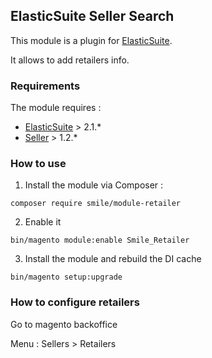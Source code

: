 ## ElasticSuite Seller Search

This module is a plugin for [ElasticSuite](https://github.com/Smile-SA/elasticsuite).

It allows to add retailers info.

### Requirements

The module requires :

- [ElasticSuite](https://github.com/Smile-SA/elasticsuite) > 2.1.*
- [Seller](https://github.com/Smile-SA/magento2-module-seller) > 1.2.*

### How to use

1. Install the module via Composer :

``` composer require smile/module-retailer ```

2. Enable it

``` bin/magento module:enable Smile_Retailer ```

3. Install the module and rebuild the DI cache

``` bin/magento setup:upgrade ```

### How to configure retailers

Go to magento backoffice

Menu : Sellers > Retailers
